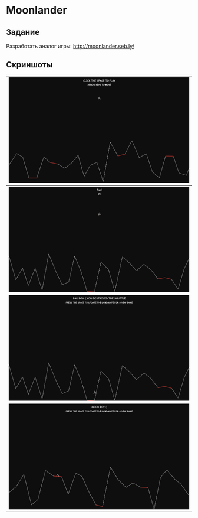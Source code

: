 # Moonlander

## Задание
Разработать аналог игры: http://moonlander.seb.ly/

## Скриншоты

| ![](./.raw/start.png)    |
| ------------------------ |
| ![](./.raw/game.png)     |
| ![](./.raw/gameover.png) |
| ![](./.raw/victory.png)  |

